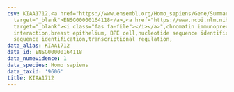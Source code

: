 ```yaml
---
csv: KIAA1712,<a href="https://www.ensembl.org/Homo_sapiens/Gene/Summary?db=core;g=ENSG00000164118"
  target="_blank">ENSG00000164118</a>,<a href="https://www.ncbi.nlm.nih.gov/pubmed/22863008"
  target="_blank"><i class="fas fa-file"></i></a>",chromatin immunoprecipitation assay,direct
  interaction,breast epithelium, BPE cell,nucleotide sequence identification,nucleotide
  sequence identification,transcriptional regulation,
data_alias: KIAA1712
data_id: ENSG00000164118
data_numevidence: 1
data_species: Homo sapiens
data_taxid: '9606'
title: KIAA1712
---
```

